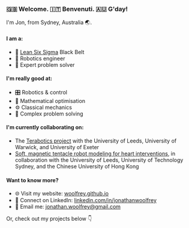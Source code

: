 ### :uk: Welcome. :it: Benvenuti. :australia: G'day!

I'm Jon, from Sydney, Australia :earth_asia:.

#### I am a:
- :martial_arts_uniform: [Lean Six Sigma](https://en.wikipedia.org/wiki/Lean_Six_Sigma) Black Belt  
- :robot: Robotics engineer  
- :jigsaw: Expert problem solver  

#### I'm really good at:
- :control_knobs: Robotics & control  
- :abacus: Mathematical optimisation  
- :gear: Classical mechanics  
- :brain: Complex problem solving  

#### I'm currently collaborating on:
- The [Terabotics project](https://warwick.ac.uk/fac/sci/physics/research/condensedmatt/ultrafastphotonics/emmasthzgroup/terabotics/) with the University of Leeds, University of Warwick, and University of Exeter  
- [Soft, magnetic tentacle robot modeling for heart interventions](https://wun.ac.uk/wun/research/view/magnetically-controlled-tentacle-robots-for-transcatheter-structural-heart-intervention/), in collaboration with the University of Leeds, University of Technology Sydney, and the Chinese University of Hong Kong  

#### Want to know more?
- :globe_with_meridians: Visit my website: [woolfrey.github.io](https://woolfrey.github.io)  
- :link: Connect on LinkedIn: [linkedin.com/in/jonathanwoolfrey](https://www.linkedin.com/in/jonathanwoolfrey/)  
- :email: Email me: [jonathan.woolfrey@gmail.com](mailto:jonathan.woolfrey@gmail.com)  

Or, check out my projects below :point_down:
